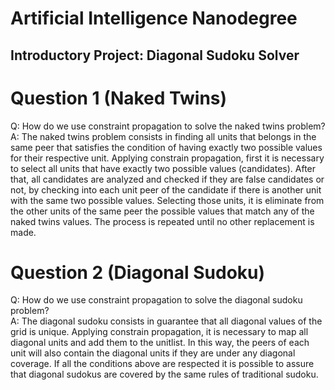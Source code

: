 # Artificial Intelligence Nanodegree
## Introductory Project: Diagonal Sudoku Solver

# Question 1 (Naked Twins)
Q: How do we use constraint propagation to solve the naked twins problem?  
A: The naked twins problem consists in finding all units that belongs in the same peer that satisfies the condition of having exactly two possible values for their respective unit. 
Applying constrain propagation, first it is necessary to select all units that have exactly two possible values (candidates).
After that, all candidates are analyzed and checked if they are false candidates or not, by checking into each unit peer of the candidate if there is another unit with the same two possible values.
Selecting those units, it is eliminate from the other units of the same peer the possible values that match any of the naked twins values.
The process is repeated until no other replacement is made.

# Question 2 (Diagonal Sudoku)
Q: How do we use constraint propagation to solve the diagonal sudoku problem?  
A: The diagonal sudoku consists in guarantee that all diagonal values of the grid is unique.
Applying constrain propagation, it is necessary to map all diagonal units and add them to the unitlist.
In this way, the peers of each unit will also contain the diagonal units if they are under any diagonal coverage.
If all the conditions above are respected it is possible to assure that diagonal sudokus are covered by the same rules of traditional sudoku.